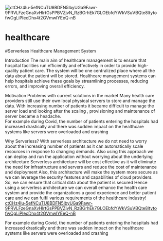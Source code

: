![ctCHz4Iu-5efNCuTU8BDFN5lbyUGa9Fawr-9PRVLFzeGnaXvHlrtGsPPBVZjvN_RzBGrhEk7GLOEbfdYWkVSuVBQte8ltytofwOgLiPIecDhx4t2GVmwlYEeQ-nB](https://github.com/rush181200/healthcare/assets/47397248/044530c8-bba3-4e80-9ec0-ae3f57405b50)
# healthcare

#Serverless Healthcare Management System

Introduction
The main aim of healthcare management is to ensure that hospital facilities run efficiently and effectively in order to provide high-quality patient care. The system will be one centralized place where all the data about the patient will be stored. Healthcare management systems can help hospitals achieve these goals by streamlining processes, reducing errors, and improving overall efficiency.

Motivation
Problems with current solutions in the market
Many health care providers still use their own local physical servers to store and manage the data. 
With increasing number of patients it became difficult to manage the server load and looking after the scaling , provisioning and maintenance of server became a headache.  
For example during Covid, the number of patients entering the hospitals had increased drastically and there was sudden impact on the healthcare systems like servers were overloaded and crashing

Why Serverless?
With serverless architecture we do not need to worry about the increasing number of patients as it can automatically scale resources in response to changing demands. Also using this approach we can deploy and run the application without worrying about the underlying architecture
Serverless architecture will be cost effective as it will eliminate the need for infrastructure and servers and reduce the cost of maintenance and deployment
Also, this architecture will make the system more secure as we can leverage the security features and capabilities of cloud providers. So, we can ensure that critical data about the patient is secured
Hence using a serverless architecture we can overall enhance the health care system and provide the organizations a good experience and better patient care and we can fulfil various requirements of the healthcare industry!
[ctCHz4Iu-5efNCuTU8BDFN5lbyUGa9Fawr-9PRVLFzeGnaXvHlrtGsPPBVZjvN_RzBGrhEk7GLOEbfdYWkVSuVBQte8ltytofwOgLiPIecDhx4t2GVmwlYEeQ-nB](https://github.com/rush181200/healthcare/assets/47397248/26780157-e840-4060-b068-d6381bae220b)





For example during Covid, the number of patients entering the hospitals had increased drastically and there was sudden impact on the healthcare systems like servers were overloaded and crashing
